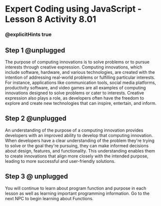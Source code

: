 # Expert Coding using JavaScript - Lesson 8 Activity 8.01
### @explicitHints true

## Step 1 @unplugged

The purpose of computing innovations is to solve problems or to pursue interests through creative expression.
Computing innovations, which include software, hardware, and various technologies, are created with the intention of addressing real-world problems or fulfilling particular interests. For instance, applications like communication tools, social media platforms, productivity software, and video games are all examples of computing innovations designed to solve problems or cater to interests. Creative expression also plays a role, as developers often have the freedom to explore and create new technologies that can inspire, entertain, and inform.

## Step 2 @unplugged
An understanding of the purpose of a computing innovation provides developers with an improved ability to develop that computing innovation.
When developers have a clear understanding of the problem they're trying to solve or the goal they're pursuing, they can make informed decisions about design, features, and functionality. This understanding enables them to create innovations that align more closely with the intended purpose, leading to more successful and user-friendly solutions.

## Step 3 @ unplugged

You will continue to learn about program function and purpose in each lesson as well as learning important programming information. 
Go to the next NPC to begin learning about Functions. 